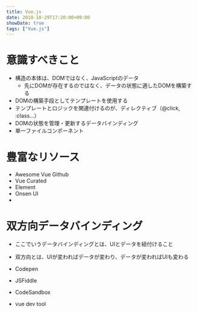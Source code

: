 ```yaml
---
title: Vue.js
date: 2018-10-29T17:20:00+09:00
showDate: true
tags: ["Vue.js"]
---
```


# 意識すべきこと
- 構造の本体は、DOMではなく、JavaScriptのデータ
  - 先にDOMが存在するのではなく、データの状態に適したDOMを構築する
- DOMの構築手段としてテンプレートを使用する
- テンプレートとロジックを関連付けるのが、ディレクティブ（@click, :class...）
- DOMの状態を管理・更新するデータバインディング
- 単一ファイルコンポーネント

# 豊富なリソース
- Awesome Vue Github
- Vue Curated
- Element
- Onsen UI
-

# 双方向データバインディング
- ここでいうデータバインディングとは、UIとデータを紐付けること
- 双方向とは、UIが変わればデータが変わり、データが変わればUIも変わる

- Codepen
- JSFiddle
- CodeSandbox
- vue dev tool
